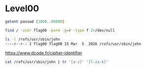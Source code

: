 # Level00

```bash
getent passwd {1000..60000}
```

```bash
find / -user flag00 -perm -g=r -type f 2>/dev/null
```

```bash
ls -l /rofs/usr/sbin/john
----r--r-- 1 flag00 flag00 15 Mar  5  2016 /rofs/usr/sbin/john
```

<https://www.dcode.fr/cipher-identifier>

```bash
cat /rofs/usr/sbin/john | tr '[a-z]' '[l-za-k]'
```
